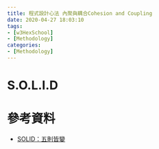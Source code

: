 ```yaml
---
title: 程式設計心法 內聚與耦合Cohesion and Coupling
date: 2020-04-27 18:03:10
tags:
- [w3HexSchool]
- [Methodology]
categories:
- [Methodology]
---
```


# S.O.L.I.D


<!--more-->



# 參考資料

- [SOLID：五則皆變](http://teddy-chen-tw.blogspot.com/2014/04/solid.html)
